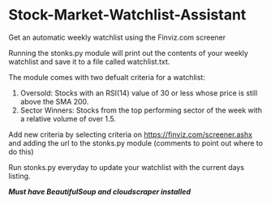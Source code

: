 # Stock-Market-Watchlist-Assistant
Get an automatic weekly watchlist using the Finviz.com screener

Running the stonks.py module will print out the contents of your weekly watchlist and save it to a file called watchlist.txt.

The module comes with two defualt criteria for a watchlist:
  1. Oversold: Stocks with an RSI(14) value of 30 or less whose price is still above the SMA 200.
  2. Sector Winners: Stocks from the top performing sector of the week with a relative volume of over 1.5.

Add new criteria by selecting criteria on https://finviz.com/screener.ashx and adding the url to the stonks.py module (comments to point out where to do this)

Run stonks.py everyday to update your watchlist with the current days listing. 

***Must have BeautifulSoup and cloudscraper installed***
